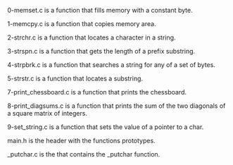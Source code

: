 0-memset.c is a function that fills memory with a constant byte.

1-memcpy.c is a function that copies memory area.

2-strchr.c is a function that locates a character in a string.

3-strspn.c is a function that gets the length of a prefix substring.

4-strpbrk.c is a function that searches a string for any of a set of bytes.

5-strstr.c is a function that locates a substring.

7-print_chessboard.c is a function that prints the chessboard.

8-print_diagsums.c is a function that prints the sum of the two diagonals of a square matrix of integers.

9-set_string.c is a function that sets the value of a pointer to a char.

main.h is the header with the functions prototypes.

_putchar.c is the that contains the _putchar function.